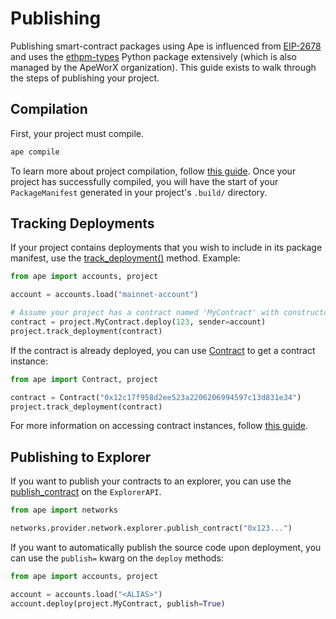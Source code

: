 # Publishing

Publishing smart-contract packages using Ape is influenced from [EIP-2678](https://eips.ethereum.org/EIPS/eip-2678) and uses the [ethpm-types](https://github.com/ApeWorX/ethpm-types) Python package extensively (which is also managed by the ApeWorX organization).
This guide exists to walk through the steps of publishing your project.

## Compilation

First, your project must compile.

```bash
ape compile
```

To learn more about project compilation, follow [this guide](./compile.html).
Once your project has successfully compiled, you will have the start of your `PackageManifest` generated in your project's `.build/` directory.

## Tracking Deployments

If your project contains deployments that you wish to include in its package manifest, use the [track_deployment()](../methoddocs/managers.html#ape.managers.project.manager.ProjectManager.track_deployment) method.
Example:

```python
from ape import accounts, project

account = accounts.load("mainnet-account")

# Assume your project has a contract named 'MyContract' with constructor that accepts argument '123'.
contract = project.MyContract.deploy(123, sender=account)
project.track_deployment(contract)
```

If the contract is already deployed, you can use [Contract](../methoddocs/ape.html#ape.Contract) to get a contract instance:

```python
from ape import Contract, project

contract = Contract("0x12c17f958d2ee523a2206206994597c13d831e34")
project.track_deployment(contract)
```

For more information on accessing contract instances, follow [this guide](./contracts.html).

## Publishing to Explorer

If you want to publish your contracts to an explorer, you can use the [publish_contract](../methoddocs/api.html#ape.explorers.ExplorerAPI.publish_contract) on the `ExplorerAPI`.

```python
from ape import networks

networks.provider.network.explorer.publish_contract("0x123...")
```

If you want to automatically publish the source code upon deployment, you can use the `publish=` kwarg on the `deploy` methods:

```python
from ape import accounts, project

account = accounts.load("<ALIAS>")
account.deploy(project.MyContract, publish=True)
```

